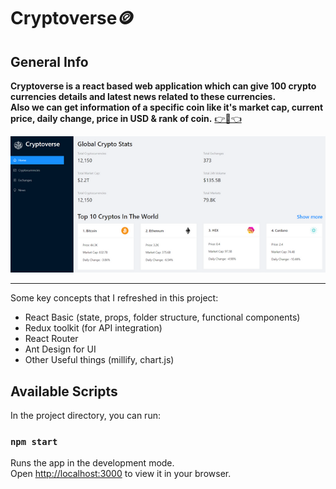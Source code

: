 # Cryptoverse🪙

## General Info
**Cryptoverse is a react based web application which can give 100 crypto currencies details and latest news related to these currencies.<br>
Also we can get information of a specific coin like it's market cap, current price, daily change, price in USD & rank of coin.** 
<a href="https://cryptoverse-37.netlify.app//" target="_blank" >👉🎯👈</a>

![](./screencast/overview.png)
***

Some key concepts that I refreshed in this project:
* React Basic (state, props, folder structure, functional components)
* Redux toolkit (for API integration)
* React Router
* Ant Design for UI
* Other Useful things (millify, chart.js)

## Available Scripts

In the project directory, you can run:

### `npm start`

Runs the app in the development mode.\
Open [http://localhost:3000](http://localhost:3000) to view it in your browser.

